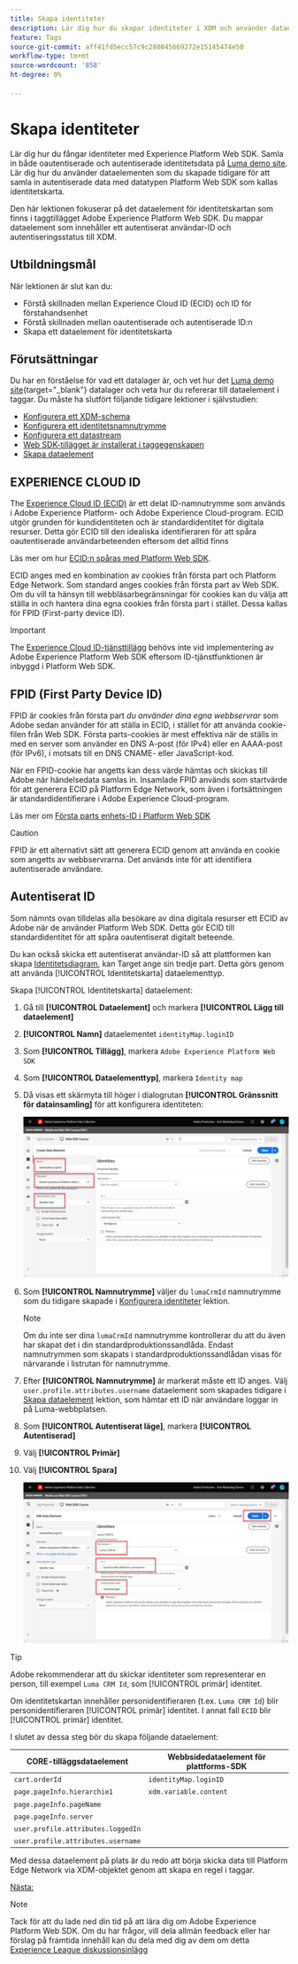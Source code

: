 ```yaml
---
title: Skapa identiteter
description: Lär dig hur du skapar identiteter i XDM och använder dataelementet Identitetskarta för att hämta användar-ID:n. Den här lektionen ingår i självstudiekursen Implementera Adobe Experience Cloud med Web SDK.
feature: Tags
source-git-commit: aff41fd5ecc57c9c280845669272e15145474e50
workflow-type: tm+mt
source-wordcount: '858'
ht-degree: 0%

---
```


# Skapa identiteter

Lär dig hur du fångar identiteter med Experience Platform Web SDK. Samla in både oautentiserade och autentiserade identitetsdata på [Luma demo site](https://luma.enablementadobe.com/content/luma/us/en.html). Lär dig hur du använder dataelementen som du skapade tidigare för att samla in autentiserade data med datatypen Platform Web SDK som kallas identitetskarta.

Den här lektionen fokuserar på det dataelement för identitetskartan som finns i taggtillägget Adobe Experience Platform Web SDK. Du mappar dataelement som innehåller ett autentiserat användar-ID och autentiseringsstatus till XDM.

## Utbildningsmål

När lektionen är slut kan du:

* Förstå skillnaden mellan Experience Cloud ID (ECID) och ID för förstahandsenhet
* Förstå skillnaden mellan oautentiserade och autentiserade ID:n
* Skapa ett dataelement för identitetskarta

## Förutsättningar

Du har en förståelse för vad ett datalager är, och vet hur det [Luma demo site](https://luma.enablementadobe.com/content/luma/us/en.html){target="_blank"} datalager och veta hur du refererar till dataelement i taggar. Du måste ha slutfört följande tidigare lektioner i självstudien:

* [Konfigurera ett XDM-schema](configure-schemas.md)
* [Konfigurera ett identitetsnamnutrymme](configure-identities.md)
* [Konfigurera ett datastream](configure-datastream.md)
* [Web SDK-tillägget är installerat i taggegenskapen](install-web-sdk.md)
* [Skapa dataelement](create-data-elements.md)


## EXPERIENCE CLOUD ID

The [Experience Cloud ID (ECID)](https://experienceleague.adobe.com/docs/experience-platform/identity/ecid.html?lang=en) är ett delat ID-namnutrymme som används i Adobe Experience Platform- och Adobe Experience Cloud-program. ECID utgör grunden för kundidentiteten och är standardidentitet för digitala resurser. Detta gör ECID till den idealiska identifieraren för att spåra oautentiserade användarbeteenden eftersom det alltid finns

<!-- FYI I commented this out because it was breaking the build - Jack
>[!TIP]
>
> When you use the Experience Platform Web SDK to set up Adobe applications on your digital properties, the ECID is generated at the Adobe Edge server level. As such, ECID is not viewable on the client-side network request payload. You can view the ECID by seeing the Preview tab of the network request, or by using the [Adobe Experience Platform Debugger Edge Trace](set-up-analytics.md#experience-cloud-id-validation).
>![View ECID](assets/validate-dev-console-ecid.png)
-->

Läs mer om hur [ECID:n spåras med Platform Web SDK](https://experienceleague.adobe.com/docs/experience-platform/edge/identity/overview.html?lang=en).

ECID anges med en kombination av cookies från första part och Platform Edge Network. Som standard anges cookies från första part av Web SDK. Om du vill ta hänsyn till webbläsarbegränsningar för cookies kan du välja att ställa in och hantera dina egna cookies från första part i stället. Dessa kallas för FPID (First-party device ID).

>[!IMPORTANT]
>
>The [Experience Cloud ID-tjänsttillägg](https://exchange.adobe.com/experiencecloud.details.100160.adobe-experience-cloud-id-launch-extension.html) behövs inte vid implementering av Adobe Experience Platform Web SDK eftersom ID-tjänstfunktionen är inbyggd i Platform Web SDK.

## FPID (First Party Device ID)

FPID är cookies från första part _du använder dina egna webbservrar_ som Adobe sedan använder för att ställa in ECID, i stället för att använda cookie-filen från Web SDK. Första parts-cookies är mest effektiva när de ställs in med en server som använder en DNS A-post (för IPv4) eller en AAAA-post (för IPv6), i motsats till en DNS CNAME- eller JavaScript-kod.

När en FPID-cookie har angetts kan dess värde hämtas och skickas till Adobe när händelsedata samlas in. Insamlade FPID används som startvärde för att generera ECID på Platform Edge Network, som även i fortsättningen är standardidentifierare i Adobe Experience Cloud-program.

Läs mer om [Första parts enhets-ID i Platform Web SDK](https://experienceleague.adobe.com/docs/experience-platform/edge/identity/first-party-device-ids.html?lang=en)

>[!CAUTION]
>
> FPID är ett alternativt sätt att generera ECID genom att använda en cookie som angetts av webbservrarna. Det används inte för att identifiera autentiserade användare.

## Autentiserat ID

Som nämnts ovan tilldelas alla besökare av dina digitala resurser ett ECID av Adobe när de använder Platform Web SDK. Detta gör ECID till standardidentitet för att spåra oautentiserat digitalt beteende.

Du kan också skicka ett autentiserat användar-ID så att plattformen kan skapa [Identitetsdiagram](https://experienceleague.adobe.com/docs/platform-learn/tutorials/identities/understanding-identity-and-identity-graphs.html?lang=en), kan Target ange sin tredje part. Detta görs genom att använda [!UICONTROL Identitetskarta] dataelementtyp.

Skapa [!UICONTROL Identitetskarta] dataelement:

1. Gå till **[!UICONTROL Dataelement]** och markera **[!UICONTROL Lägg till dataelement]**

1. **[!UICONTROL Namn]** dataelementet `identityMap.loginID`

1. Som **[!UICONTROL Tillägg]**, markera `Adobe Experience Platform Web SDK`

1. Som **[!UICONTROL Dataelementtyp]**, markera `Identity map`

1. Då visas ett skärmyta till höger i dialogrutan **[!UICONTROL Gränssnitt för datainsamling]** för att konfigurera identiteten:

   ![Gränssnitt för datainsamling](assets/identity-identityMap-setup.png)

1. Som  **[!UICONTROL Namnutrymme]** väljer du `lumaCrmId` namnutrymme som du tidigare skapade i [Konfigurera identiteter](configure-identities.md) lektion.

   >[!NOTE]
   >
   >    Om du inte ser dina `lumaCrmId` namnutrymme kontrollerar du att du även har skapat det i din standardproduktionssandlåda. Endast namnutrymmen som skapats i standardproduktionssandlådan visas för närvarande i listrutan för namnutrymme.

1. Efter **[!UICONTROL Namnutrymme]** är markerat måste ett ID anges. Välj `user.profile.attributes.username` dataelement som skapades tidigare i [Skapa dataelement](create-data-elements.md#create-data-elements-to-capture-the-data-layer) lektion, som hämtar ett ID när användare loggar in på Luma-webbplatsen.

   <!--  >[!TIP]
    >
    >You can verify the **[!UICONTROL Luma CRM ID]** is collected in a data element on the web property by going to the [Luma Demo site](https://luma.enablementadobe.com/content/luma/us/en.html), logging in, [switching the tag environment](validate-with-debugger.md#use-the-experience-platform-debugger-to-map-to-your-tag-property) to your own, and typing `_satellite.getVar("user.profile.attributes.username")` in the web browser developer console.
    >
    >   ![Data Element  ID ](assets/identity-data-element-customer-id.png)
    -->

1. Som **[!UICONTROL Autentiserat läge]**, markera **[!UICONTROL Autentiserad]**
1. Välj **[!UICONTROL Primär]**

1. Välj **[!UICONTROL Spara]**

   ![Gränssnitt för datainsamling](assets/identity-id-namespace.png)

>[!TIP]
>
> Adobe rekommenderar att du skickar identiteter som representerar en person, till exempel `Luma CRM Id`, som [!UICONTROL primär] identitet.
>
> Om identitetskartan innehåller personidentifieraren (t.ex. `Luma CRM Id`) blir personidentifieraren [!UICONTROL primär] identitet. I annat fall `ECID` blir [!UICONTROL primär] identitet.




<!--
1. Once the data element is configured in **[!UICONTROL Data Collection interface]**, it can be tested on the Luma web property like any other Data Element. Enter the following script in the browser developer console
   
   
   ```
   _satellite.getVar('identityMap.loginID')
   ```  

   ![Data Collection interface](assets/identity-consoleIdentityDataElement.png)
   
   >[!NOTE]
   >
   >ECID identifier will NOT populate in the Data Element, as this is configured already with Platform Web SDK.   
-->

I slutet av dessa steg bör du skapa följande dataelement:

| CORE-tilläggsdataelement | Webbsidedataelement för plattforms-SDK |
-----------------------------|-------------------------------
| `cart.orderId` | `identityMap.loginID` |
| `page.pageInfo.hierarchie1` | `xdm.variable.content` |
| `page.pageInfo.pageName` | |
| `page.pageInfo.server` | |
| `user.profile.attributes.loggedIn` | |
| `user.profile.attributes.username` | |

Med dessa dataelement på plats är du redo att börja skicka data till Platform Edge Network via XDM-objektet genom att skapa en regel i taggar.

[Nästa: ](create-tag-rule.md)

>[!NOTE]
>
>Tack för att du lade ned din tid på att lära dig om Adobe Experience Platform Web SDK. Om du har frågor, vill dela allmän feedback eller har förslag på framtida innehåll kan du dela med dig av dem om detta [Experience League diskussionsinlägg](https://experienceleaguecommunities.adobe.com/t5/adobe-experience-platform-launch/tutorial-discussion-implement-adobe-experience-cloud-with-web/td-p/444996)
